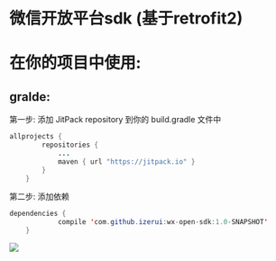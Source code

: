 # 微信开放平台sdk (基于retrofit2)

# 在你的项目中使用:
## gralde:
第一步: 添加 JitPack repository 到你的 build.gradle 文件中

```java
allprojects {
		repositories {
			...
			maven { url "https://jitpack.io" }
		}
	}
```

第二步: 添加依赖

```java
dependencies {
	        compile 'com.github.izerui:wx-open-sdk:1.0-SNAPSHOT'
	}
```


[![](https://jitpack.io/v/izerui/wx-open-sdk.svg)](https://jitpack.io/#izerui/wx-open-sdk)